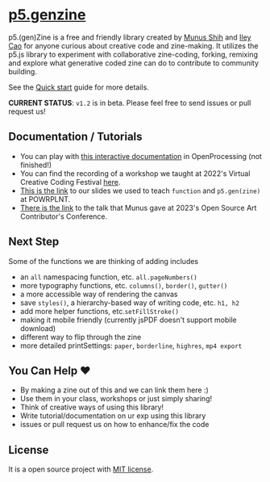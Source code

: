 # [p5.genzine](https://munusshih.github.io/p5.genzine/)

p5.(gen)Zine is a free and friendly library created by [Munus Shih](https://munusshih.com) and [Iley Cao](https://www.ileycao.com/) for anyone curious about creative code and zine-making. It utilizes the p5.js library to experiment with collaborative zine-coding, forking, remixing and explore what generative coded zine can do to contribute to community building.

See the [Quick start](intro/quickstart.md) guide for more details.

**CURRENT STATUS**: `v1.2` is in beta. Please feel free to send issues or pull request us!

## Documentation / Tutorials
- You can play with [this interactive documentation]() in OpenProcessing (not finished!)
- You can find the recording of a workshop we taught at 2022's Virtual Creative Coding Festival [here](https://www.youtube.com/watch?v=lAQc3Ij3O8k&ab_channel=ProcessingFoundation).
- [This is the link](https://docs.google.com/presentation/d/1EJhxkK4Y07TfD7r6gUuXITqdYWmzFHE_BbPqNvFViuM/edit?usp=sharing) to our slides we used to teach `function` and `p5.gen(zine)` at POWRPLNT.
- [There is the link](https://docs.google.com/presentation/d/1VEQN4Ro4POYxDtKL6aLBGOjlln6rnFerCH_ebJS2VUE/edit?usp=sharing) to the talk that Munus gave at 2023's Open Source Art Contributor's Conference.

## Next Step

Some of the functions we are thinking of adding includes
- an `all` namespacing function, etc. `all.pageNumbers()`
- more typography functions, etc. `columns()`, `border()`, `gutter()`
- a more accessible way of rendering the canvas
- save `styles()`, a hierarchy-based way of writing code, etc. `h1, h2`
- add more helper functions, etc.`setFillStroke()`
- making it mobile friendly (currently jsPDF doesn't support mobile download)
- different way to flip through the zine
- more detailed printSettings: `paper`, `borderline`, `highres`, `mp4 export`


## You Can Help ❤️

- By making a zine out of this and we can link them here :)
- Use them in your class, workshops or just simply sharing!
- Think of creative ways of using this library!
- Write tutorial/documentation on ur exp using this library
- issues or pull request us on how to enhance/fix the code

## License

It is a open source project with [MIT license](https://github.com/munusshih/p5.genzine/blob/main/LICENSE).
